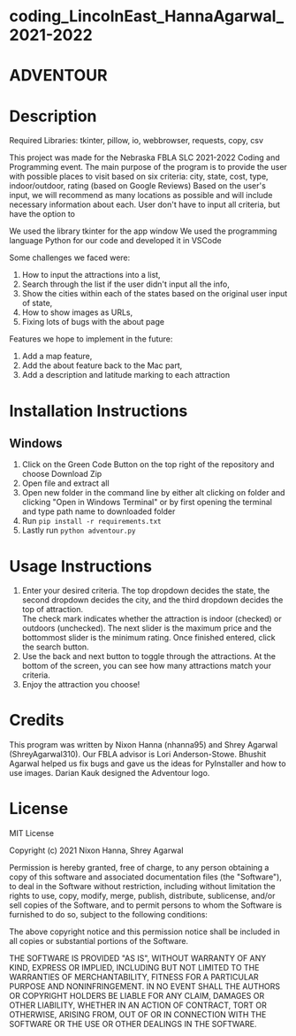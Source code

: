 # coding_LincolnEast_HannaAgarwal_2021-2022

# ADVENTOUR

# Description
Required Libraries: tkinter, pillow, io, webbrowser, requests, copy, csv

This project was made for the Nebraska FBLA SLC 2021-2022 Coding and Programming event. 
The main purpose of the program is to provide the user with possible places to visit based on six criteria: city, state, cost, type, indoor/outdoor, rating (based on Google Reviews)
Based on the user's input, we will recommend as many locations as possible and will include necessary information about each. User don't have to input all criteria, but have the option to

We used the library tkinter for the app window
We used the programming language Python for our code and developed it in VSCode

Some challenges we faced were:

  1. How to input the attractions into a list, 
  2. Search through the list if the user didn't input all the info, 
  3. Show the cities within each of the states based on the original user input of state, 
  4. How to show images as URLs,
  5. Fixing lots of bugs with the about page
  
Features we hope to implement in the future:

  1. Add a map feature,
  2. Add the about feature back to the Mac part,
  3. Add a description and latitude marking to each attraction
  
# Installation Instructions

## Windows

  1. Click on the Green Code Button on the top right of the repository and choose Download Zip
  2. Open file and extract all
  3. Open new folder in the command line by either alt clicking on folder and clicking "Open in Windows Terminal" or by first opening the terminal and type path name to downloaded folder
  4. Run `pip install -r requirements.txt`
  5. Lastly run `python adventour.py`

# Usage Instructions

  1. Enter your desired criteria. The top dropdown decides the state, the second dropdown decides the city, and the third dropdown decides the top of attraction.  
     The check mark indicates whether the attraction is indoor (checked) or outdoors (unchecked). The next slider is the maximum price and the bottommost slider is      the minimum rating. Once finished entered, click the search button.
  2. Use the back and next button to toggle through the attractions. At the bottom of the screen, you can see how many attractions match your criteria.
  3. Enjoy the attraction you choose!

# Credits

This program was written by Nixon Hanna (nhanna95) and Shrey Agarwal (ShreyAgarwal310). Our FBLA advisor is Lori Anderson-Stowe. Bhushit Agarwal helped us fix bugs and gave us the ideas for PyInstaller and how to use images. Darian Kauk designed the Adventour logo.

# License

MIT License

Copyright (c) 2021 Nixon Hanna, Shrey Agarwal

Permission is hereby granted, free of charge, to any person obtaining a copy
of this software and associated documentation files (the "Software"), to deal
in the Software without restriction, including without limitation the rights
to use, copy, modify, merge, publish, distribute, sublicense, and/or sell
copies of the Software, and to permit persons to whom the Software is
furnished to do so, subject to the following conditions:

The above copyright notice and this permission notice shall be included in all
copies or substantial portions of the Software.

THE SOFTWARE IS PROVIDED "AS IS", WITHOUT WARRANTY OF ANY KIND, EXPRESS OR
IMPLIED, INCLUDING BUT NOT LIMITED TO THE WARRANTIES OF MERCHANTABILITY,
FITNESS FOR A PARTICULAR PURPOSE AND NONINFRINGEMENT. IN NO EVENT SHALL THE
AUTHORS OR COPYRIGHT HOLDERS BE LIABLE FOR ANY CLAIM, DAMAGES OR OTHER
LIABILITY, WHETHER IN AN ACTION OF CONTRACT, TORT OR OTHERWISE, ARISING FROM,
OUT OF OR IN CONNECTION WITH THE SOFTWARE OR THE USE OR OTHER DEALINGS IN THE
SOFTWARE.
